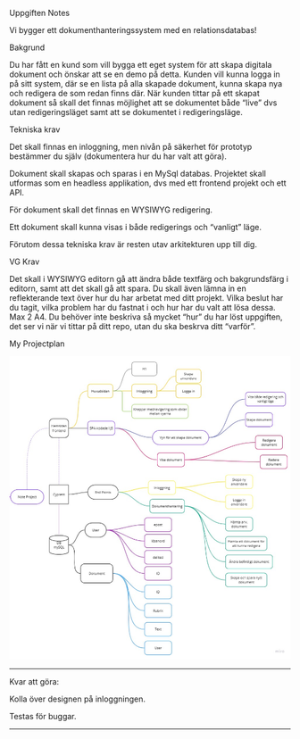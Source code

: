 Uppgiften Notes

Vi bygger ett dokumenthanteringssystem med en relationsdatabas!

Bakgrund

Du har fått en kund som vill bygga ett eget system för att skapa digitala dokument och önskar att se en demo på detta.
Kunden vill kunna logga in på sitt system, där se en lista på alla skapade dokument, kunna skapa nya och redigera de som redan finns där. När kunden tittar på ett skapat dokument så skall det finnas möjlighet att se dokumentet både “live” dvs utan redigeringsläget samt att se dokumentet i redigeringsläge.


Tekniska krav

Det skall finnas en inloggning, men nivån på säkerhet för prototyp bestämmer du själv (dokumentera hur du har valt att göra).

Dokument skall skapas och sparas i en MySql databas.
Projektet skall utformas som en headless applikation, dvs med ett frontend projekt och ett API.

För dokument skall det finnas en WYSIWYG redigering. 

Ett dokument skall kunna visas i både redigerings och “vanligt” läge.

Förutom dessa tekniska krav är resten utav arkitekturen upp till dig. 


VG Krav

Det skall i WYSIWYG editorn gå att ändra både textfärg och bakgrundsfärg i editorn, samt att det skall gå att spara. 
Du skall även lämna in en reflekterande text över hur du har arbetat med ditt projekt. Vilka beslut har du tagit, vilka problem har du fastnat i och hur har du valt att lösa dessa. Max 2 A4.
Du behöver inte beskriva så mycket “hur” du har löst uppgiften, det ser vi när vi tittar på ditt repo, utan du ska beskrva ditt “varför”.


My Projectplan

<img src="assets/Retrospectives2.jpg" alt="Projectplan">

******************************************************************************************

Kvar att göra: 

Kolla över designen på inloggningen.

Testas för buggar. 

*******************************************************************************************